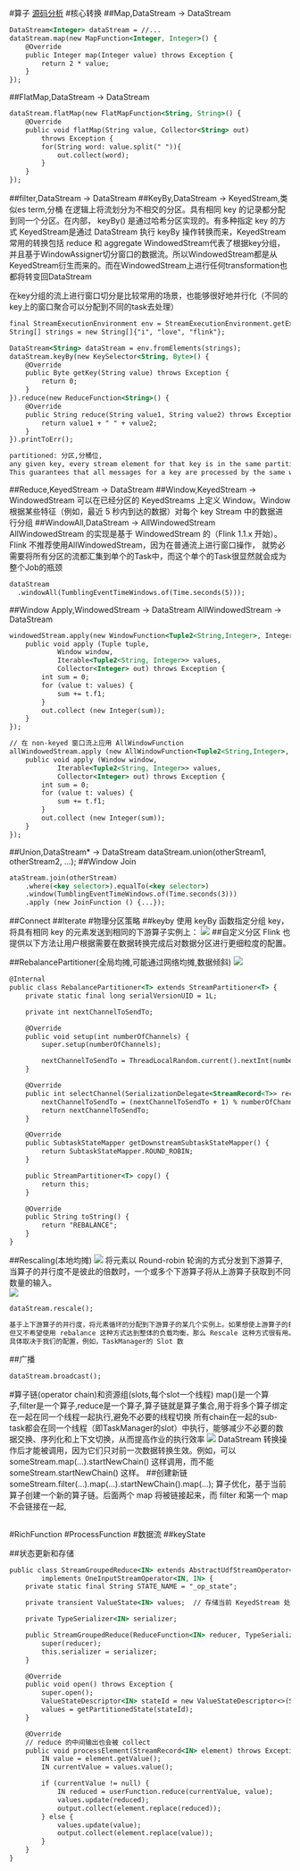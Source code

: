 #算子
[源码分析](https://github.com/mickey0524/flink-streaming-source-analysis/tree/master/docs)
#核心转换
[](https://nightlies.apache.org/flink/flink-docs-master/zh/docs/dev/datastream/operators/overview/)
##Map,DataStream → DataStream
```asp
DataStream<Integer> dataStream = //...
dataStream.map(new MapFunction<Integer, Integer>() {
    @Override
    public Integer map(Integer value) throws Exception {
        return 2 * value;
    }
});
```
##FlatMap,DataStream → DataStream
```asp
dataStream.flatMap(new FlatMapFunction<String, String>() {
    @Override
    public void flatMap(String value, Collector<String> out)
        throws Exception {
        for(String word: value.split(" ")){
            out.collect(word);
        }
    }
});
```
##filter,DataStream → DataStream 
##KeyBy,DataStream → KeyedStream,类似es term,分桶
在逻辑上将流划分为不相交的分区。具有相同 key 的记录都分配到同一个分区。在内部， keyBy() 是通过哈希分区实现的。有多种指定 key 的方式
KeyedStream是通过 DataStream 执行 keyBy 操作转换而来，KeyedStream 常用的转换包括 reduce 和 aggregate
WindowedStream代表了根据key分组，并且基于WindowAssigner切分窗口的数据流。所以WindowedStream都是从KeyedStream衍生而来的。而在WindowedStream上进行任何transformation也都将转变回DataStream

在key分组的流上进行窗口切分是比较常用的场景，也能够很好地并行化（不同的key上的窗口聚合可以分配到不同的task去处理）
```asp
final StreamExecutionEnvironment env = StreamExecutionEnvironment.getExecutionEnvironment();
String[] strings = new String[]{"i", "love", "flink"};

DataStream<String> dataStream = env.fromElements(strings);
dataStream.keyBy(new KeySelector<String, Byte>() {
    @Override
    public Byte getKey(String value) throws Exception {
        return 0;
    }
}).reduce(new ReduceFunction<String>() {
    @Override
    public String reduce(String value1, String value2) throws Exception {
        return value1 + " " + value2;
    }
}).printToErr();
```
```asp
partitioned: 分区,分桶位,
any given key, every stream element for that key is in the same partition
This guarantees that all messages for a key are processed by the same worker instance. Only keyed streams can use key-partitioned state and timers.
```
##Reduce,KeyedStream → DataStream 
##Window,KeyedStream → WindowedStream
可以在已经分区的 KeyedStreams 上定义 Window。Window 根据某些特征（例如，最近 5 秒内到达的数据）对每个 key Stream 中的数据进行分组
##WindowAll,DataStream → AllWindowedStream
AllWindowedStream 的实现是基于 WindowedStream 的（Flink 1.1.x 开始）。Flink 不推荐使用AllWindowedStream，因为在普通流上进行窗口操作，
就势必需要将所有分区的流都汇集到单个的Task中，而这个单个的Task很显然就会成为整个Job的瓶颈
```asp
dataStream
  .windowAll(TumblingEventTimeWindows.of(Time.seconds(5)));
```
##Window Apply,WindowedStream → DataStream
AllWindowedStream → DataStream
```asp
windowedStream.apply(new WindowFunction<Tuple2<String,Integer>, Integer, Tuple, Window>() {
    public void apply (Tuple tuple,
            Window window,
            Iterable<Tuple2<String, Integer>> values,
            Collector<Integer> out) throws Exception {
        int sum = 0;
        for (value t: values) {
            sum += t.f1;
        }
        out.collect (new Integer(sum));
    }
});

// 在 non-keyed 窗口流上应用 AllWindowFunction
allWindowedStream.apply (new AllWindowFunction<Tuple2<String,Integer>, Integer, Window>() {
    public void apply (Window window,
            Iterable<Tuple2<String, Integer>> values,
            Collector<Integer> out) throws Exception {
        int sum = 0;
        for (value t: values) {
            sum += t.f1;
        }
        out.collect (new Integer(sum));
    }
});
```
##Union,DataStream* → DataStream
dataStream.union(otherStream1, otherStream2, ...);
##Window Join
```asp
ataStream.join(otherStream)
    .where(<key selector>).equalTo(<key selector>)
    .window(TumblingEventTimeWindows.of(Time.seconds(3)))
    .apply (new JoinFunction () {...});
```
##Connect
##Iterate
#物理分区策略
[](http://smartsi.club/physical-partitioning-in-apache-flink.html)
##keyby
使用 keyBy 函数指定分组 key，将具有相同 key 的元素发送到相同的下游算子实例上：
![](.z_05_flink_02_分层api_算子_datastream_api_source_transform_sink_images/f4d41d94.png)
##自定义分区
Flink 也提供以下方法让用户根据需要在数据转换完成后对数据分区进行更细粒度的配置。

##RebalancePartitioner(全局均摊,可能通过网络均摊,数据倾斜)
![](.z_05_flink_02_分层api_算子_datastream_api_source_transform_sink_images/ea724a72.png)
```asp
@Internal
public class RebalancePartitioner<T> extends StreamPartitioner<T> {
	private static final long serialVersionUID = 1L;

	private int nextChannelToSendTo;

	@Override
	public void setup(int numberOfChannels) {
		super.setup(numberOfChannels);

		nextChannelToSendTo = ThreadLocalRandom.current().nextInt(numberOfChannels);
	}

	@Override
	public int selectChannel(SerializationDelegate<StreamRecord<T>> record) {
		nextChannelToSendTo = (nextChannelToSendTo + 1) % numberOfChannels;
		return nextChannelToSendTo;
	}

	@Override
	public SubtaskStateMapper getDownstreamSubtaskStateMapper() {
		return SubtaskStateMapper.ROUND_ROBIN;
	}

	public StreamPartitioner<T> copy() {
		return this;
	}

	@Override
	public String toString() {
		return "REBALANCE";
	}
}
```
##Rescaling(本地均摊)
![](.z_05_flink_02_分层api_算子_datastream_api_source_transform_sink_images/557626e4.png)
将元素以 Round-robin 轮询的方式分发到下游算子,当算子的并行度不是彼此的倍数时，一个或多个下游算子将从上游算子获取到不同数量的输入。                            
![](.z_05_flink_02_分层api_算子_datastream_api_source_transform_sink_images/84a74e95.png)
```asp
dataStream.rescale();
```
```asp
基于上下游算子的并行度，将元素循环的分配到下游算子的某几个实例上。如果想使上游算子的每个并行实例均匀分散到下游算子的某几个实例来达到负载均衡，
但又不希望使用 rebalance 这种方式达到整体的负载均衡，那么 Rescale 这种方式很有用。这种方式仅需要本地数据传输，不需要通过网络传输数据，
具体取决于我们的配置，例如，TaskManager的 Slot 数
```
##广播
```asp
dataStream.broadcast();
```
#算子链(operator chain)和资源组(slots,每个slot一个线程)
map()是一个算子,filter是一个算子,reduce是一个算子,算子链就是算子集合,用于将多个算子绑定在一起在同一个线程一起执行,避免不必要的线程切换
所有chain在一起的sub-task都会在同一个线程（即TaskManager的slot）中执行，能够减少不必要的数据交换、序列化和上下文切换，从而提高作业的执行效率
![](.z_05_flink_02_分层api_算子_datastream_api_source_transform_sink_images/87f23693.png)
DataStream 转换操作后才能被调用，因为它们只对前一次数据转换生效。例如，可以 someStream.map(...).startNewChain() 这样调用，而不能 someStream.startNewChain() 这样。
##创建新链
someStream.filter(...).map(...).startNewChain().map(...);
算子优化，基于当前算子创建一个新的算子链。后面两个 map 将被链接起来，而 filter 和第一个 map 不会链接在一起,

##
#RichFunction
#ProcessFunction
#数据流
##keyState

##状态更新和存储
[](https://github.com/mickey0524/flink-streaming-source-analysis/blob/master/docs/flink-keyed-stream-transformation.md)
```asp
public class StreamGroupedReduce<IN> extends AbstractUdfStreamOperator<IN, ReduceFunction<IN>>
		implements OneInputStreamOperator<IN, IN> {
	private static final String STATE_NAME = "_op_state";

	private transient ValueState<IN> values;  // 存储当前 KeyedStream 处理的当前状态

	private TypeSerializer<IN> serializer;

	public StreamGroupedReduce(ReduceFunction<IN> reducer, TypeSerializer<IN> serializer) {
		super(reducer);
		this.serializer = serializer;
	}

	@Override
	public void open() throws Exception {
		super.open();
		ValueStateDescriptor<IN> stateId = new ValueStateDescriptor<>(STATE_NAME, serializer);
		values = getPartitionedState(stateId);
	}

	@Override
	// reduce 的中间输出也会被 collect
	public void processElement(StreamRecord<IN> element) throws Exception {
		IN value = element.getValue();
		IN currentValue = values.value();

		if (currentValue != null) {
			IN reduced = userFunction.reduce(currentValue, value);
			values.update(reduced);
			output.collect(element.replace(reduced));
		} else {
			values.update(value);
			output.collect(element.replace(value));
		}
	}
}
```

